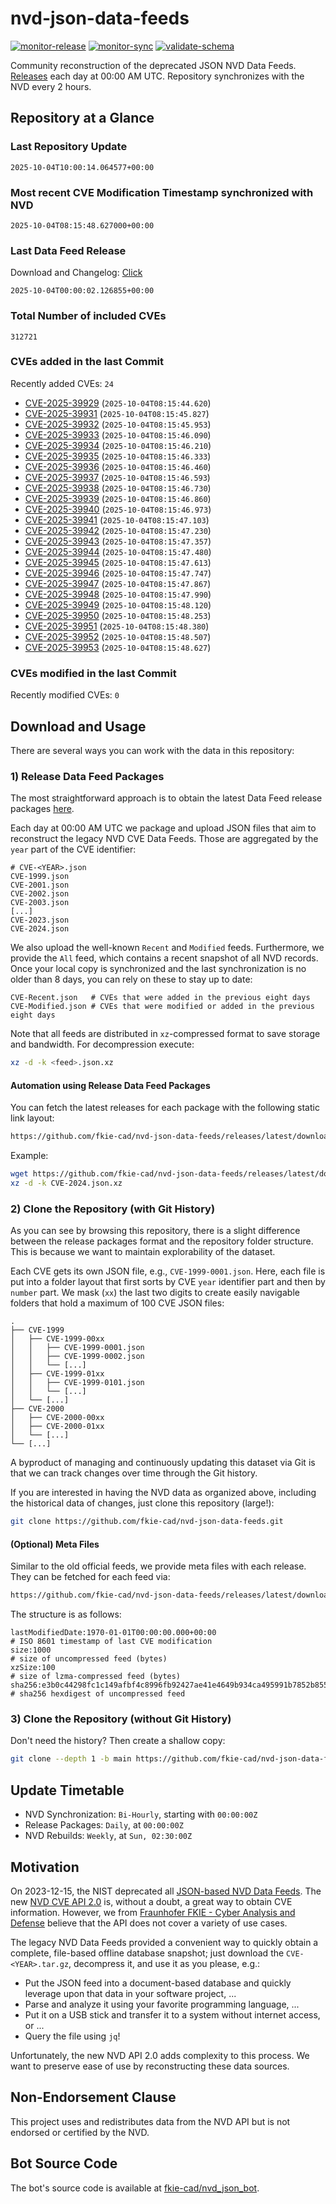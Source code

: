 # nvd-json-data-feeds

[![monitor-release](https://github.com/fkie-cad/nvd-json-data-feeds/actions/workflows/monitor_release.yml/badge.svg)](https://github.com/fkie-cad/nvd-json-data-feeds/actions/workflows/monitor_release.yml)
[![monitor-sync](https://github.com/fkie-cad/nvd-json-data-feeds/actions/workflows/monitor_sync.yml/badge.svg)](https://github.com/fkie-cad/nvd-json-data-feeds/actions/workflows/monitor_sync.yml)
[![validate-schema](https://github.com/fkie-cad/nvd-json-data-feeds/actions/workflows/validate_schema.yml/badge.svg)](https://github.com/fkie-cad/nvd-json-data-feeds/actions/workflows/validate_schema.yml)

Community reconstruction of the deprecated JSON NVD Data Feeds.
[Releases](https://github.com/fkie-cad/nvd-json-data-feeds/releases/latest) each day at 00:00 AM UTC.
Repository synchronizes with the NVD every 2 hours.

## Repository at a Glance

### Last Repository Update

```plain
2025-10-04T10:00:14.064577+00:00
```

### Most recent CVE Modification Timestamp synchronized with NVD

```plain
2025-10-04T08:15:48.627000+00:00
```

### Last Data Feed Release

Download and Changelog: [Click](https://github.com/fkie-cad/nvd-json-data-feeds/releases/latest)

```plain
2025-10-04T00:00:02.126855+00:00
```

### Total Number of included CVEs

```plain
312721
```

### CVEs added in the last Commit

Recently added CVEs: `24`

- [CVE-2025-39929](CVE-2025/CVE-2025-399xx/CVE-2025-39929.json) (`2025-10-04T08:15:44.620`)
- [CVE-2025-39931](CVE-2025/CVE-2025-399xx/CVE-2025-39931.json) (`2025-10-04T08:15:45.827`)
- [CVE-2025-39932](CVE-2025/CVE-2025-399xx/CVE-2025-39932.json) (`2025-10-04T08:15:45.953`)
- [CVE-2025-39933](CVE-2025/CVE-2025-399xx/CVE-2025-39933.json) (`2025-10-04T08:15:46.090`)
- [CVE-2025-39934](CVE-2025/CVE-2025-399xx/CVE-2025-39934.json) (`2025-10-04T08:15:46.210`)
- [CVE-2025-39935](CVE-2025/CVE-2025-399xx/CVE-2025-39935.json) (`2025-10-04T08:15:46.333`)
- [CVE-2025-39936](CVE-2025/CVE-2025-399xx/CVE-2025-39936.json) (`2025-10-04T08:15:46.460`)
- [CVE-2025-39937](CVE-2025/CVE-2025-399xx/CVE-2025-39937.json) (`2025-10-04T08:15:46.593`)
- [CVE-2025-39938](CVE-2025/CVE-2025-399xx/CVE-2025-39938.json) (`2025-10-04T08:15:46.730`)
- [CVE-2025-39939](CVE-2025/CVE-2025-399xx/CVE-2025-39939.json) (`2025-10-04T08:15:46.860`)
- [CVE-2025-39940](CVE-2025/CVE-2025-399xx/CVE-2025-39940.json) (`2025-10-04T08:15:46.973`)
- [CVE-2025-39941](CVE-2025/CVE-2025-399xx/CVE-2025-39941.json) (`2025-10-04T08:15:47.103`)
- [CVE-2025-39942](CVE-2025/CVE-2025-399xx/CVE-2025-39942.json) (`2025-10-04T08:15:47.230`)
- [CVE-2025-39943](CVE-2025/CVE-2025-399xx/CVE-2025-39943.json) (`2025-10-04T08:15:47.357`)
- [CVE-2025-39944](CVE-2025/CVE-2025-399xx/CVE-2025-39944.json) (`2025-10-04T08:15:47.480`)
- [CVE-2025-39945](CVE-2025/CVE-2025-399xx/CVE-2025-39945.json) (`2025-10-04T08:15:47.613`)
- [CVE-2025-39946](CVE-2025/CVE-2025-399xx/CVE-2025-39946.json) (`2025-10-04T08:15:47.747`)
- [CVE-2025-39947](CVE-2025/CVE-2025-399xx/CVE-2025-39947.json) (`2025-10-04T08:15:47.867`)
- [CVE-2025-39948](CVE-2025/CVE-2025-399xx/CVE-2025-39948.json) (`2025-10-04T08:15:47.990`)
- [CVE-2025-39949](CVE-2025/CVE-2025-399xx/CVE-2025-39949.json) (`2025-10-04T08:15:48.120`)
- [CVE-2025-39950](CVE-2025/CVE-2025-399xx/CVE-2025-39950.json) (`2025-10-04T08:15:48.253`)
- [CVE-2025-39951](CVE-2025/CVE-2025-399xx/CVE-2025-39951.json) (`2025-10-04T08:15:48.380`)
- [CVE-2025-39952](CVE-2025/CVE-2025-399xx/CVE-2025-39952.json) (`2025-10-04T08:15:48.507`)
- [CVE-2025-39953](CVE-2025/CVE-2025-399xx/CVE-2025-39953.json) (`2025-10-04T08:15:48.627`)


### CVEs modified in the last Commit

Recently modified CVEs: `0`



## Download and Usage

There are several ways you can work with the data in this repository:

### 1) Release Data Feed Packages

The most straightforward approach is to obtain the latest Data Feed release packages [here](https://github.com/fkie-cad/nvd-json-data-feeds/releases/latest).

Each day at 00:00 AM UTC we package and upload JSON files that aim to reconstruct the legacy NVD CVE Data Feeds.
Those are aggregated by the `year` part of the CVE identifier:

```
# CVE-<YEAR>.json
CVE-1999.json
CVE-2001.json
CVE-2002.json
CVE-2003.json
[...]
CVE-2023.json
CVE-2024.json
```

We also upload the well-known `Recent` and `Modified` feeds.
Furthermore, we provide the `All` feed, which contains a recent snapshot of all NVD records.
Once your local copy is synchronized and the last synchronization is no older than 8 days, you can rely on these to stay up to date:

```plain
CVE-Recent.json   # CVEs that were added in the previous eight days
CVE-Modified.json # CVEs that were modified or added in the previous eight days
```

Note that all feeds are distributed in `xz`-compressed format to save storage and bandwidth.
For decompression execute:

```sh
xz -d -k <feed>.json.xz
```

#### Automation using Release Data Feed Packages

You can fetch the latest releases for each package with the following static link layout:

```sh
https://github.com/fkie-cad/nvd-json-data-feeds/releases/latest/download/CVE-<YEAR>.json.xz
```

Example:

```sh
wget https://github.com/fkie-cad/nvd-json-data-feeds/releases/latest/download/CVE-2024.json.xz
xz -d -k CVE-2024.json.xz
```

### 2) Clone the Repository (with Git History)

As you can see by browsing this repository, there is a slight difference between the release packages format and the repository folder structure.
This is because we want to maintain explorability of the dataset.

Each CVE gets its own JSON file, e.g., `CVE-1999-0001.json`.
Here, each file is put into a folder layout that first sorts by CVE `year` identifier part and then by `number` part.
We mask (`xx`) the last two digits to create easily navigable folders that hold a maximum of 100 CVE JSON files:

```plain
.
├── CVE-1999
│   ├── CVE-1999-00xx
│   │   ├── CVE-1999-0001.json
│   │   ├── CVE-1999-0002.json
│   │   └── [...]
│   ├── CVE-1999-01xx
│   │   ├── CVE-1999-0101.json
│   │   └── [...]
│   └── [...]
├── CVE-2000
│   ├── CVE-2000-00xx
│   ├── CVE-2000-01xx
│   └── [...]
└── [...]
```

A byproduct of managing and continuously updating this dataset via Git is that we can track changes over time through the Git history.

If you are interested in having the NVD data as organized above, including the historical data of changes, just clone this repository (large!):

```sh
git clone https://github.com/fkie-cad/nvd-json-data-feeds.git
```

#### (Optional) Meta Files

Similar to the old official feeds, we provide meta files with each release. They can be fetched for each feed via:

```sh
https://github.com/fkie-cad/nvd-json-data-feeds/releases/latest/download/CVE-<YEAR>.meta
```

The structure is as follows:

```plain
lastModifiedDate:1970-01-01T00:00:00.000+00:00                          # ISO 8601 timestamp of last CVE modification
size:1000                                                               # size of uncompressed feed (bytes)
xzSize:100                                                              # size of lzma-compressed feed (bytes)
sha256:e3b0c44298fc1c149afbf4c8996fb92427ae41e4649b934ca495991b7852b855 # sha256 hexdigest of uncompressed feed
```

### 3) Clone the Repository (without Git History)

Don't need the history? Then create a shallow copy:

```sh
git clone --depth 1 -b main https://github.com/fkie-cad/nvd-json-data-feeds.git
```


## Update Timetable

* NVD Synchronization: `Bi-Hourly`, starting with `00:00:00Z`
* Release Packages: `Daily`, at `00:00:00Z`
* NVD Rebuilds: `Weekly`, at `Sun, 02:30:00Z`


## Motivation

On 2023-12-15, the NIST deprecated all [JSON-based NVD Data Feeds](https://nvd.nist.gov/vuln/data-feeds#divRetirementBanner-1).
The new [NVD CVE API 2.0](https://nvd.nist.gov/developers/vulnerabilities) is, without a doubt, a great way to obtain CVE information.
However, we from [Fraunhofer FKIE - Cyber Analysis and Defense](https://www.fkie.fraunhofer.de/en/departments/cad.html) believe that the API does not cover a variety of use cases.

The legacy NVD Data Feeds provided a convenient way to quickly obtain a complete, file-based offline database snapshot; just download the `CVE-<YEAR>.tar.gz`, decompress it, and use it as you please, e.g.:

- Put the JSON feed into a document-based database and quickly leverage upon that data in your software project, ...
- Parse and analyze it using your favorite programming language, ...
- Put it on a USB stick and transfer it to a system without internet access, or ...
- Query the file using `jq`!

Unfortunately, the new NVD API 2.0 adds complexity to this process.
We want to preserve ease of use by reconstructing these data sources.

## Non-Endorsement Clause

This project uses and redistributes data from the NVD API but is not endorsed or certified by the NVD.

## Bot Source Code

The bot's source code is available at [fkie-cad/nvd\_json\_bot](https://github.com/fkie-cad/nvd_json_bot).